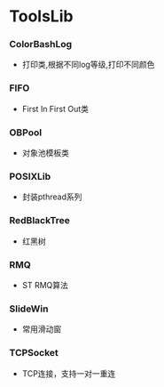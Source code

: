 # ToolsLib
### ColorBashLog
* 打印类,根据不同log等级,打印不同颜色

### FIFO
* First In First Out类

### OBPool
* 对象池模板类

### POSIXLib
* 封装pthread系列

### RedBlackTree
* 红黑树

### RMQ
* ST RMQ算法

### SlideWin
* 常用滑动窗

### TCPSocket
* TCP连接，支持一对一重连
